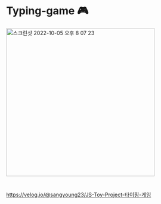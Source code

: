 # Typing-game 🎮


<img width="398" alt="스크린샷 2022-10-05 오후 8 07 23" src="https://user-images.githubusercontent.com/76932869/194046667-27935433-617e-4b1f-95ab-e570594bb023.png">

#

https://velog.io/@sangyoung23/JS-Toy-Project-타이핑-게임
